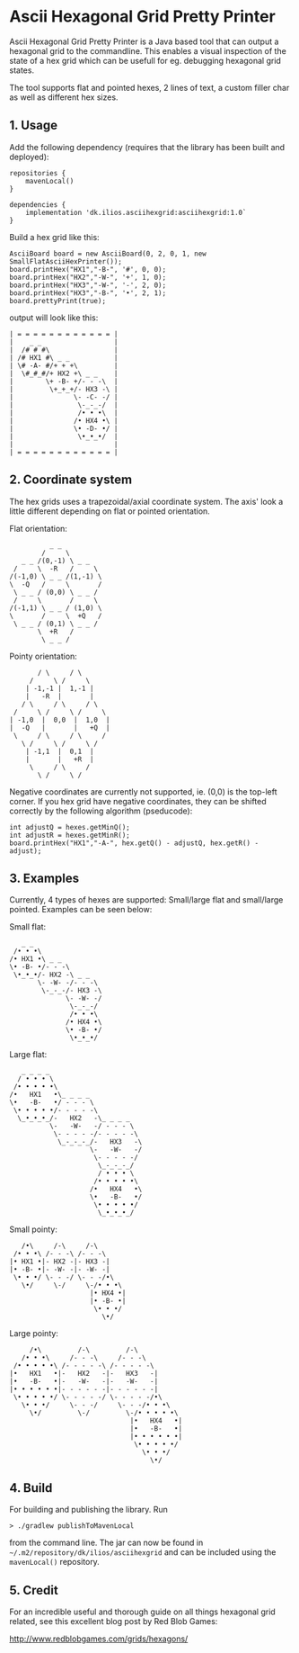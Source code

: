 # Ascii Hexagonal Grid Pretty Printer

Ascii Hexagonal Grid Pretty Printer is a Java based tool that can output a hexagonal grid to the commandline.
This enables a visual inspection of the state of a hex grid which can be usefull for eg. debugging hexagonal grid states.

The tool supports flat and pointed hexes, 2 lines of text, a custom filler char as well as different hex sizes.


## 1. Usage

Add the following dependency (requires that the library has
been built and deployed):

```
repositories {
    mavenLocal()
}

dependencies {
    implementation 'dk.ilios.asciihexgrid:asciihexgrid:1.0`
}
```

Build a hex grid like this:

    AsciiBoard board = new AsciiBoard(0, 2, 0, 1, new SmallFlatAsciiHexPrinter());
    board.printHex("HX1","-B-", '#', 0, 0);
    board.printHex("HX2","-W-", '+', 1, 0);
    board.printHex("HX3","-W-", '-', 2, 0);
    board.printHex("HX3","-B-", '•', 2, 1);
    board.prettyPrint(true);

output will look like this:

    | = = = = = = = = = = = = |
    |    _ _                  |
    |  /# # #\                |
    | /# HX1 #\ _ _           |
    | \# -A- #/+ + +\         |
    |  \#_#_#/+ HX2 +\ _ _    |
    |        \+ -B- +/- - -\  |
    |         \+_+_+/- HX3 -\ |
    |               \- -C- -/ |
    |                \-_-_-/  |
    |                /• • •\  |
    |               /• HX4 •\ |
    |               \• -D- •/ |
    |                \•_•_•/  |
    |                         |
    | = = = = = = = = = = = = |

## 2. Coordinate system

The hex grids uses a trapezoidal/axial coordinate system. The axis' look a little different depending on flat or
pointed orientation.

Flat orientation:

              _ _
            /     \
       _ _ /(0,-1) \ _ _
     /     \  -R   /     \
    /(-1,0) \ _ _ /(1,-1) \
    \  -Q   /     \       /
     \ _ _ / (0,0) \ _ _ /
     /     \       /     \
    /(-1,1) \ _ _ / (1,0) \
    \       /     \  +Q   /
     \ _ _ / (0,1) \ _ _ /
           \  +R   /
            \ _ _ /

Pointy orientation:

           / \     / \
         /     \ /     \
        | -1,-1 |  1,-1 |
        |   -R  |       |
       / \     / \     / \
     /     \ /     \ /     \
    | -1,0  |  0,0  |  1,0  |
    |  -Q   |       |   +Q  |
     \     / \     / \     /
       \ /     \ /     \ /
        | -1,1  |  0,1  |
        |       |   +R  |
         \     / \     /
           \ /     \ /

Negative coordinates are currently not supported, ie. (0,0) is the top-left corner.
If you hex grid have negative coordinates, they can be shifted correctly by the following algorithm (pseducode):

    int adjustQ = hexes.getMinQ();
    int adjustR = hexes.getMinR();
    board.printHex("HX1","-A-", hex.getQ() - adjustQ, hex.getR() - adjust);


## 3. Examples

Currently, 4 types of hexes are supported: Small/large flat and small/large pointed. Examples can be seen below:

Small flat:

       _ _
     /• • •\
    /• HX1 •\ _ _
    \• -B- •/- - -\
     \•_•_•/- HX2 -\ _ _
           \- -W- -/- - -\
            \-_-_-/- HX3 -\
                  \- -W- -/
                   \-_-_-/
                   /• • •\
                  /• HX4 •\
                  \• -B- •/
                   \•_•_•/

Large flat:

       _ _ _ _
      / • • • \
     /• • • • •\
    /•   HX1   •\_ _ _ _
    \•   -B-   •/ - - - \
     \• • • • •/- - - - -\
      \_•_•_•_/-   HX2   -\_ _ _ _
              \-   -W-   -/ - - - \
               \- - - - -/- - - - -\
                \_-_-_-_/-   HX3   -\
                        \-   -W-   -/
                         \- - - - -/
                          \_-_-_-_/
                          / • • • \
                         /• • • • •\
                        /•   HX4   •\
                        \•   -B-   •/
                         \• • • • •/
                          \_•_•_•_/

Small pointy:

       /•\     /-\     /-\
     /• • •\ /- - -\ /- - -\
    |• HX1 •|- HX2 -|- HX3 -|
    |• -B- •|- -W- -|- -W- -|
     \• • •/ \- - -/ \- - -/•\
       \•/     \-/     \-/• • •\
                        |• HX4 •|
                        |• -B- •|
                         \• • •/
                           \•/

Large pointy:

         /•\         /-\         /-\
       /• • •\     /- - -\     /- - -\
     /• • • • •\ /- - - - -\ /- - - - -\
    |•   HX1   •|-   HX2   -|-   HX3   -|
    |•   -B-   •|-   -W-   -|-   -W-   -|
    |• • • • • •|- - - - - -|- - - - - -|
     \• • • • •/ \- - - - -/ \- - - - -/•\
       \• • •/     \- - -/     \- - -/• • •\
         \•/         \-/         \-/• • • • •\
                                  |•   HX4   •|
                                  |•   -B-   •|
                                  |• • • • • •|
                                   \• • • • •/
                                     \• • •/
                                       \•/



## 4. Build

For building and publishing the library. Run

    > ./gradlew publishToMavenLocal

from the command line. The jar can now be found in `~/.m2/repository/dk/ilios/asciihexgrid` and can be included using
the `mavenLocal()` repository.

## 5. Credit

For an incredible useful and thorough guide on all things hexagonal grid related, see this excellent blog post by
Red Blob Games:

http://www.redblobgames.com/grids/hexagons/






